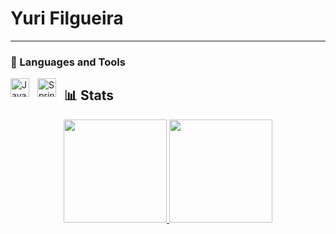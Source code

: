 # Yuri Filgueira

---

### 🧰 Languages and Tools

<img align="left" alt="Java" width="30px" style="padding-right:10px;" src="https://cdn.jsdelivr.net/gh/devicons/devicon/icons/java/java-original.svg"/>
<img align="left" alt="Spring" width="30px" style="padding-right:10px;" src="https://cdn.jsdelivr.net/gh/devicons/devicon/icons/spring/spring-original.svg" />

<h2 align="left">📊 Stats </h2>
<div align="center">
  <a href="https://github.com/yurifilgueira">
  <img height="165em" src="https://github-readme-stats.vercel.app/api?username=yurifilgueira&show_icons=true&theme=gotham&include_all_commits=true&count_private=true&hide_border=false"/>
  <img height="165em" src="https://github-readme-stats.vercel.app/api/top-langs/?username=yurifilgueira&layout=compact&langs_count=7&theme=gotham&hide_border=false"/>